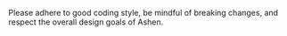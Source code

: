 Please adhere to good coding style, be mindful of breaking changes, and respect the overall design goals of Ashen.
